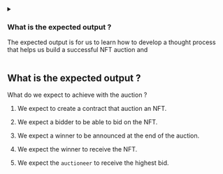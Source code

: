 <details>
<summary>
<h3>

What is the expected output ?
</h3>

The expected output is for us to learn how to develop a thought process that helps us build a successful NFT auction and 
</summary>
<p>
</p>
</details>

## What is the expected output ?

What do we expect to achieve with the auction ?

1. We expect to create a contract that auction an NFT.

2. We expect a bidder to be able to bid on the NFT.

3. We expect a winner to be announced at the end of the auction.

4. We expect the winner to receive the NFT.

5. We expect the `auctioneer` to receive the highest bid.